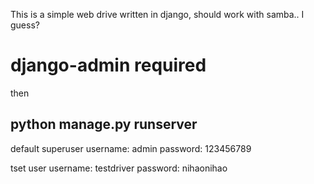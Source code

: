 This is a simple web drive written in django, should work with samba.. I guess?

# django-admin required
then
## python manage.py runserver

default superuser username: admin
password: 123456789

tset user username: testdriver
password: nihaonihao
